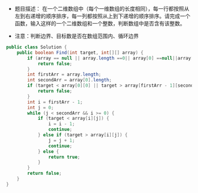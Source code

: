 - 题目描述：
在一个二维数组中（每个一维数组的长度相同），每一行都按照从左到右递增的顺序排序，每一列都按照从上到下递增的顺序排序。请完成一个函数，输入这样的一个二维数组和一个整数，判断数组中是否含有该整数。

- 注意：判断边界、目标数是否在数组范围内、循环边界

```java
public class Solution {
    public boolean Find(int target, int[][] array) {
        if (array == null || array.length ==0|| array[0] ==null||array[0].length== 0) {
            return false;
        }
        int firstArr = array.length;
        int secondArr = array[0].length;
        if (target < array[0][0] || target > array[firstArr - 1][secondArr - 1]) {
            return false;
        }
        int i = firstArr - 1;
        int j = 0;
        while (j < secondArr && i >= 0) {
            if (target < array[i][j]) {
                i = i - 1;
                continue;
            } else if (target > array[i][j]) {
                j = j + 1;
                continue;
            } else {
                return true;
            }
        }
        return false;
    }
}
```

